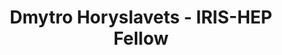 ---
layout: fellow
pagetype: fellow
shortname: 88683180
permalink: /fellows/88683180.html
fellow-name: Dmytro Horyslavets
title: Dmytro Horyslavets - IRIS-HEP Fellow
active: False
dates:
  start: 2022-07-05
  end: 2022-09-12
photo: /assets/images/team/fellows-2022/Dmytro-Horyslavets.jpg
institution: Kyiv Academic University
e-mail: nepotlet@gmail.com
project_title: Sequence-read extraction from counting de Bruijn graphs
project_goal: >
    We will extend the MetaGraph framework by adding the sequence-read extraction option from the counting de Bruijn graphs. Hence given a sequence search result, all reads that overlap the parts of the graph that matched could be extracted and used in further downstream analysis.

mentors:
  - Andre Kahles (University of Zurich)

proposal: /assets/pdf/fellows-2022/231-proposal-Dmytro-Horyslavets.pdf
presentations:
- title: Sequence-read extraction from counting de Bruijn graphs
  date: 2022-10-19
  url: https://indico.cern.ch/event/1199559/contributions/5097277/attachments/2531444/4355558/IRIS-HEP%20Final%20Dmytro%20Horyslavets.pdf
  meeting: IRIS-HEP Fellows Presentations 2022
  meetingurl: https://indico.cern.ch/event/1199559/
  recordingurl: https://youtu.be/gEaqn7C9ipY
  focus-area:
current_status: >
github-username: d-goryslavets
linkedin-profile: https://www.linkedin.com/in/dmytro-horyslavets
---